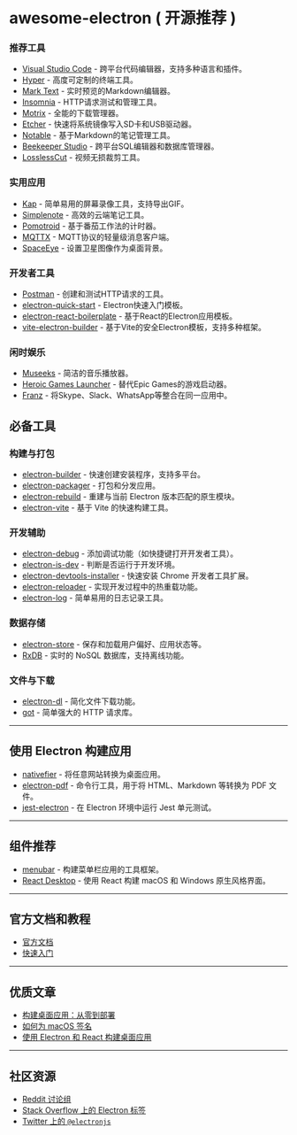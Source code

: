 # awesome-electron ( 开源推荐 )

### 推荐工具

- [Visual Studio Code](https://github.com/Microsoft/vscode) - 跨平台代码编辑器，支持多种语言和插件。
- [Hyper](https://github.com/zeit/hyper) - 高度可定制的终端工具。
- [Mark Text](https://github.com/marktext/marktext) - 实时预览的Markdown编辑器。
- [Insomnia](https://github.com/getinsomnia/insomnia) - HTTP请求测试和管理工具。
- [Motrix](https://github.com/agalwood/Motrix) - 全能的下载管理器。
- [Etcher](https://github.com/resin-io/etcher) - 快速将系统镜像写入SD卡和USB驱动器。
- [Notable](https://github.com/fabiospampinato/notable) - 基于Markdown的笔记管理工具。
- [Beekeeper Studio](https://github.com/beekeeper-studio/beekeeper-studio) - 跨平台SQL编辑器和数据库管理器。
- [LosslessCut](https://github.com/mifi/lossless-cut) - 视频无损裁剪工具。

### 实用应用

- [Kap](https://github.com/wulkano/kap) - 简单易用的屏幕录像工具，支持导出GIF。
- [Simplenote](https://github.com/Automattic/simplenote-electron) - 高效的云端笔记工具。
- [Pomotroid](https://github.com/Splode/pomotroid) - 基于番茄工作法的计时器。
- [MQTTX](https://github.com/emqx/MQTTX) - MQTT协议的轻量级消息客户端。
- [SpaceEye](https://github.com/KYDronePilot/SpaceEye) - 设置卫星图像作为桌面背景。

### 开发者工具

- [Postman](https://www.getpostman.com) - 创建和测试HTTP请求的工具。
- [electron-quick-start](https://github.com/electron/electron-quick-start) - Electron快速入门模板。
- [electron-react-boilerplate](https://github.com/chentsulin/electron-react-boilerplate) - 基于React的Electron应用模板。
- [vite-electron-builder](https://github.com/cawa-93/vite-electron-builder) - 基于Vite的安全Electron模板，支持多种框架。

### 闲时娱乐

- [Museeks](https://github.com/KeitIG/museeks) - 简洁的音乐播放器。
- [Heroic Games Launcher](https://github.com/Heroic-Games-Launcher/HeroicGamesLauncher) - 替代Epic Games的游戏启动器。
- [Franz](https://github.com/meetfranz/franz) - 将Skype、Slack、WhatsApp等整合在同一应用中。


## 必备工具

### 构建与打包
- [electron-builder](https://github.com/electron-userland/electron-builder) - 快速创建安装程序，支持多平台。
- [electron-packager](https://github.com/electron-userland/electron-packager) - 打包和分发应用。
- [electron-rebuild](https://github.com/electron/electron-rebuild) - 重建与当前 Electron 版本匹配的原生模块。
- [electron-vite](https://github.com/alex8088/electron-vite) - 基于 Vite 的快速构建工具。

### 开发辅助
- [electron-debug](https://github.com/sindresorhus/electron-debug) - 添加调试功能（如快捷键打开开发者工具）。
- [electron-is-dev](https://github.com/sindresorhus/electron-is-dev) - 判断是否运行于开发环境。
- [electron-devtools-installer](https://github.com/GPMDP/electron-devtools-installer) - 快速安装 Chrome 开发者工具扩展。
- [electron-reloader](https://github.com/sindresorhus/electron-reloader) - 实现开发过程中的热重载功能。
- [electron-log](https://github.com/megahertz/electron-log) - 简单易用的日志记录工具。

### 数据存储
- [electron-store](https://github.com/sindresorhus/electron-store) - 保存和加载用户偏好、应用状态等。
- [RxDB](https://github.com/pubkey/rxdb) - 实时的 NoSQL 数据库，支持离线功能。

### 文件与下载
- [electron-dl](https://github.com/sindresorhus/electron-dl) - 简化文件下载功能。
- [got](https://github.com/sindresorhus/got) - 简单强大的 HTTP 请求库。

---

## 使用 Electron 构建应用

- [nativefier](https://github.com/jiahaog/nativefier) - 将任意网站转换为桌面应用。
- [electron-pdf](https://github.com/fraserxu/electron-pdf) - 命令行工具，用于将 HTML、Markdown 等转换为 PDF 文件。
- [jest-electron](https://github.com/hustcc/jest-electron) - 在 Electron 环境中运行 Jest 单元测试。

---

## 组件推荐

- [menubar](https://github.com/maxogden/menubar) - 构建菜单栏应用的工具框架。
- [React Desktop](https://github.com/gabrielbull/react-desktop) - 使用 React 构建 macOS 和 Windows 原生风格界面。

---

## 官方文档和教程

- [官方文档](https://www.electronjs.org/docs)
- [快速入门](https://www.electronjs.org/docs/latest/tutorial/quick-start)

---

## 优质文章

- [构建桌面应用：从零到部署](https://medium.com/@bojzi/building-a-desktop-application-with-electron-204203eeb658)
- [如何为 macOS 签名](http://jbavari.github.io/blog/2015/08/14/codesigning-electron-applications/)
- [使用 Electron 和 React 构建桌面应用](https://anadea.info/blog/building-desktop-app-with-electron)

---

## 社区资源

- [Reddit 讨论组](https://www.reddit.com/r/electronjs)
- [Stack Overflow 上的 Electron 标签](https://stackoverflow.com/questions/tagged/electron)
- [Twitter 上的 `@electronjs`](https://twitter.com/electronjs)
